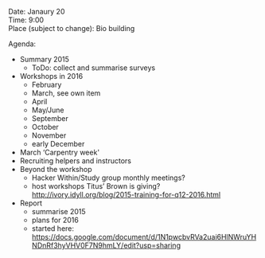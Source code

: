 Date: Janaury 20  
Time: 9:00  
Place (subject to change): Bio building  

Agenda:

- Summary 2015
    - ToDo: collect and summarise surveys
- Workshops in 2016
    - February
    - March, see own item
    - April
    - May/June
    - September
    - October
    - November
    - early December
- March ‘Carpentry week'
- Recruiting helpers and instructors
- Beyond the workshop
    - Hacker Within/Study group monthly meetings?
    - host workshops Titus’ Brown is giving? http://ivory.idyll.org/blog/2015-training-for-q12-2016.html
- Report
    - summarise 2015
    - plans for 2016
    - started here: https://docs.google.com/document/d/1N1pwcbvRVa2uai6HlNWruYHNDnRf3hyVHV0F7N9hmLY/edit?usp=sharing
